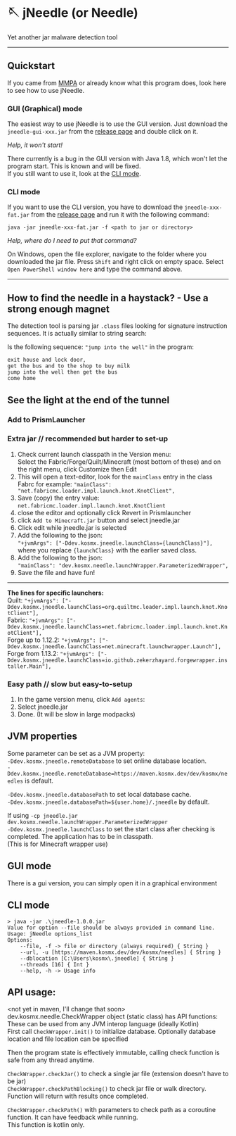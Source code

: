 ﻿# 🪡 jNeedle (or Needle)

Yet another jar malware detection tool

---

## Quickstart

If you came from [MMPA](https://blog.mmpa.info) or already know what this program does, look here to see how to use jNeedle.

### GUI (Graphical) mode

The easiest way to use jNeedle is to use the GUI version.
Just download the `jneedle-gui-xxx.jar` from the [release page](https://github.com/KosmX/jneedle/releases/latest) and double click on it.

_Help, it won't start!_

There currently is a bug in the GUI version with Java 1.8, which won't let the program start. This is known and will be fixed.  
If you still want to use it, look at the [CLI mode](#cli-mode).

### CLI mode

If you want to use the CLI version, you have to download the `jneedle-xxx-fat.jar` from the [release page](https://github.com/KosmX/jneedle/releases/latest) and run it with the following command:

```text
java -jar jneedle-xxx-fat.jar -f <path to jar or directory>
```

_Help, where do I need to put that command?_

On Windows, open the file explorer, navigate to the folder where you downloaded the jar file. Press `Shift` and right click on empty space. Select `Open PowerShell window here` and type the command above.

---

## How to find the needle in a haystack? - Use a strong enough magnet

The detection tool is parsing jar `.class` files looking for signature instruction sequences.
It is actually similar to string search:

Is the following sequence: `"jump into the well"`
in the program:

```text
exit house and lock door,
get the bus and to the shop to buy milk
jump into the well then get the bus
come home
```

## See the **light** at the end of the tunnel

### Add to PrismLauncher

### Extra jar // recommended but harder to set-up

1. Check current launch classpath in the Version menu:  
   Select the Fabric/Forge/Quilt/Minecraft (most bottom of these) and on the right menu, click Customize then Edit
2. This will open a text-editor, look for the `mainClass` entry in the class  
   Fabrc for example: `"mainClass": "net.fabricmc.loader.impl.launch.knot.KnotClient",`
3. Save (copy) the entry value: `net.fabricmc.loader.impl.launch.knot.KnotClient`
4. close the editor and optionally click Revert in Prismlauncher
5. click `Add to Minecraft.jar` button and select jneedle.jar
6. Click edit while jneedle.jar is selected
7. Add the following to the json:  
   `"+jvmArgs": ["-Ddev.kosmx.jneedle.launchClass={launchClass}"],` where you replace `{launchClass}` with the earlier saved class.
8. Add the following to the json:  
   `"mainClass": "dev.kosmx.needle.launchWrapper.ParameterizedWrapper",`
9. Save the file and have fun!

---

**The lines for specific launchers:**  
Quilt: `"+jvmArgs": ["-Ddev.kosmx.jneedle.launchClass=org.quiltmc.loader.impl.launch.knot.KnotClient"],`  
Fabric: `"+jvmArgs": ["-Ddev.kosmx.jneedle.launchClass=net.fabricmc.loader.impl.launch.knot.KnotClient"],`  
Forge up to 1.12.2: `"+jvmArgs": ["-Ddev.kosmx.jneedle.launchClass=net.minecraft.launchwrapper.Launch"],`  
Forge from 1.13.2: `"+jvmArgs": ["-Ddev.kosmx.jneedle.launchClass=io.github.zekerzhayard.forgewrapper.installer.Main"],`

### Easy path // slow but easy-to-setup

1. In the game version menu, click `Add agents`:
2. Select jneedle.jar
3. Done. (It will be slow in large modpacks)

## JVM properties

Some parameter can be set as a JVM property:  
`-Ddev.kosmx.jneedle.remoteDatabase` to set online database location.  
`-Ddev.kosmx.jneedle.remoteDatabase=https://maven.kosmx.dev/dev/kosmx/needles` is default.

`-Ddev.kosmx.jneedle.databasePath` to set local database cache.  
`-Ddev.kosmx.jneedle.databasePath=${user.home}/.jneedle` by default.

If using `-cp jneedle.jar dev.kosmx.needle.launchWrapper.ParameterizedWrapper`  
`-Ddev.kosmx.jneedle.launchClass` to set the start class after checking is completed. The application has to be in classpath.  
(This is for Minecraft wrapper use)

## GUI mode

There is a gui version, you can simply open it in a graphical environment

## CLI mode

```text
> java -jar .\jneedle-1.0.0.jar
Value for option --file should be always provided in command line.
Usage: jNeedle options_list
Options:
    --file, -f -> file or directory (always required) { String }
    --url, -u [https://maven.kosmx.dev/dev/kosmx/needles] { String }
    --dblocation [C:\Users\kosmx\.jneedle] { String }
    --threads [16] { Int }
    --help, -h -> Usage info
```

## API usage:

<not yet in maven, I'll change that soon>  
dev.kosmx.needle.CheckWrapper object (static class) has API functions:  
These can be used from any JVM interop language (ideally Kotlin)  
First call `CheckWrapper.init()` to initialize database. Optionally database location and file location can be specified

Then the program state is effectively immutable, calling check function is safe from any thread anytime.

`CheckWrapper.checkJar()` to check a single jar file (extension doesn't have to be jar)  
`CheckWrapper.checkPathBlocking()` to check jar file or walk directory. Function will return with results once completed.

`CheckWrapper.checkPath()` with parameters to check path as a coroutine function. It can have feedback while running.  
This function is kotlin only.
